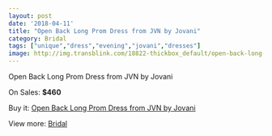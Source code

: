 ```yaml
---
layout: post
date: '2018-04-11'
title: "Open Back Long Prom Dress from JVN by Jovani"
category: Bridal
tags: ["unique","dress","evening","jovani","dresses"]
image: http://img.transblink.com/18822-thickbox_default/open-back-long-prom-dress-from-jvn-by-jovani.jpg
---
```

Open Back Long Prom Dress from JVN by Jovani

On Sales: **$460**
<a href="https://www.transblink.com/en/bridal/5880-open-back-long-prom-dress-from-jvn-by-jovani.html"><amp-img layout="responsive" width="600" height="600" src="//img.transblink.com/18822-thickbox_default/open-back-long-prom-dress-from-jvn-by-jovani.jpg" alt="Open Back Long Prom Dress from JVN by Jovani 0" /></a>
<a href="https://www.transblink.com/en/bridal/5880-open-back-long-prom-dress-from-jvn-by-jovani.html"><amp-img layout="responsive" width="600" height="600" src="//img.transblink.com/18825-thickbox_default/open-back-long-prom-dress-from-jvn-by-jovani.jpg" alt="Open Back Long Prom Dress from JVN by Jovani 1" /></a>
<a href="https://www.transblink.com/en/bridal/5880-open-back-long-prom-dress-from-jvn-by-jovani.html"><amp-img layout="responsive" width="600" height="600" src="//img.transblink.com/18824-thickbox_default/open-back-long-prom-dress-from-jvn-by-jovani.jpg" alt="Open Back Long Prom Dress from JVN by Jovani 2" /></a>
<a href="https://www.transblink.com/en/bridal/5880-open-back-long-prom-dress-from-jvn-by-jovani.html"><amp-img layout="responsive" width="600" height="600" src="//img.transblink.com/18823-thickbox_default/open-back-long-prom-dress-from-jvn-by-jovani.jpg" alt="Open Back Long Prom Dress from JVN by Jovani 3" /></a>

Buy it: [Open Back Long Prom Dress from JVN by Jovani](https://www.transblink.com/en/bridal/5880-open-back-long-prom-dress-from-jvn-by-jovani.html "Open Back Long Prom Dress from JVN by Jovani")

View more: [Bridal](https://www.transblink.com/en/3-bridal "Bridal")